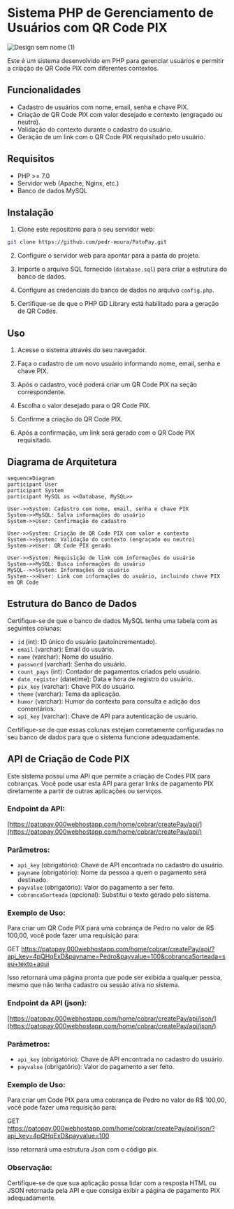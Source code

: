 ﻿# Sistema PHP de Gerenciamento de Usuários com QR Code PIX
 
![Design sem nome (1)](https://github.com/pedr-moura/Sistema-com-API-PIX/assets/105287149/f11be227-677d-44c2-b975-d90b08d206b5)




Este é um sistema desenvolvido em PHP para gerenciar usuários e permitir a criação de QR Code PIX com diferentes contextos.

## Funcionalidades

- Cadastro de usuários com nome, email, senha e chave PIX.
- Criação de QR Code PIX com valor desejado e contexto (engraçado ou neutro).
- Validação do contexto durante o cadastro do usuário.
- Geração de um link com o QR Code PIX requisitado pelo usuário.

## Requisitos

- PHP >= 7.0
- Servidor web (Apache, Nginx, etc.)
- Banco de dados MySQL

## Instalação

1. Clone este repositório para o seu servidor web:

```bash
git clone https://github.com/pedr-moura/PatoPay.git
```

2. Configure o servidor web para apontar para a pasta do projeto.

3. Importe o arquivo SQL fornecido (`database.sql`) para criar a estrutura do banco de dados.

4. Configure as credenciais do banco de dados no arquivo `config.php`.

5. Certifique-se de que o PHP GD Library está habilitado para a geração de QR Codes.

## Uso

1. Acesse o sistema através do seu navegador.

2. Faça o cadastro de um novo usuário informando nome, email, senha e chave PIX.

3. Após o cadastro, você poderá criar um QR Code PIX na seção correspondente.

4. Escolha o valor desejado para o QR Code PIX.

5. Confirme a criação do QR Code PIX.

6. Após a confirmação, um link será gerado com o QR Code PIX requisitado.

## Diagrama de Arquitetura

```mermaid
sequenceDiagram
participant User
participant System
participant MySQL as <<Database, MySQL>>

User->>System: Cadastro com nome, email, senha e chave PIX
System->>MySQL: Salva informações do usuário
System->>User: Confirmação de cadastro

User->>System: Criação de QR Code PIX com valor e contexto
System->>System: Validação do contexto (engraçado ou neutro)
System->>User: QR Code PIX gerado

User->>System: Requisição de link com informações do usuário
System->>MySQL: Busca informações do usuário
MySQL-->>System: Informações do usuário
System-->>User: Link com informações do usuário, incluindo chave PIX em QR Code
```

## Estrutura do Banco de Dados

Certifique-se de que o banco de dados MySQL tenha uma tabela com as seguintes colunas:

- `id` (int): ID único do usuário (autoincrementado).
- `email` (varchar): Email do usuário.
- `name` (varchar): Nome do usuário.
- `password` (varchar): Senha do usuário.
- `count_pays` (int): Contador de pagamentos criados pelo usuário.
- `date_register` (datetime): Data e hora de registro do usuário.
- `pix_key` (varchar): Chave PIX do usuário.
- `theme` (varchar): Tema da aplicação.
- `humor` (varchar): Humor do contexto para consulta e adição dos comentários.
- `api_key` (varchar): Chave de API para autenticação de usuário.

Certifique-se de que essas colunas estejam corretamente configuradas no seu banco de dados para que o sistema funcione adequadamente.

## API de Criação de Code PIX

Este sistema possui uma API que permite a criação de Codes PIX para cobranças. Você pode usar esta API para gerar links de pagamento PIX diretamente a partir de outras aplicações ou serviços.

### Endpoint da API:

[https://patopay.000webhostapp.com/home/cobrar/createPay/api/](https://patopay.000webhostapp.com/home/cobrar/createPay/api/)

### Parâmetros:

- `api_key` (obrigatório): Chave de API encontrada no cadastro do usuário.
- `payname` (obrigatório): Nome da pessoa a quem o pagamento será destinado.
- `payvalue` (obrigatório): Valor do pagamento a ser feito.
- `cobrancaSorteada` (opcional): Substitui o texto gerado pelo sistema.

### Exemplo de Uso:

Para criar um QR Code PIX para uma cobrança de Pedro no valor de R$ 100,00, você pode fazer uma requisição para:

GET https://patopay.000webhostapp.com/home/cobrar/createPay/api/?api_key=4pQHqExD&payname=Pedro&payvalue=100&cobrancaSorteada=seu+texto+aqui

Isso retornará uma página pronta que pode ser exibida a qualquer pessoa, mesmo que não tenha cadastro ou sessão ativa no sistema.




### Endpoint da API (json):

[https://patopay.000webhostapp.com/home/cobrar/createPay/api/json/](https://patopay.000webhostapp.com/home/cobrar/createPay/api/json/)

### Parâmetros:

- `api_key` (obrigatório): Chave de API encontrada no cadastro do usuário.
- `payvalue` (obrigatório): Valor do pagamento a ser feito.

### Exemplo de Uso:

Para criar um Code PIX para uma cobrança de Pedro no valor de R$ 100,00, você pode fazer uma requisição para:

GET https://patopay.000webhostapp.com/home/cobrar/createPay/api/json/?api_key=4pQHqExD&payvalue=100

Isso retornará uma estrutura Json com o código pix.


### Observação:

Certifique-se de que sua aplicação possa lidar com a resposta HTML ou JSON retornada pela API e que consiga exibir a página de pagamento PIX adequadamente.
